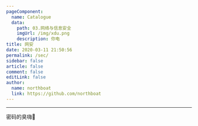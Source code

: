```yaml
---
pageComponent:
  name: Catalogue
  data:
    path: 03.网络与信息安全
    imgUrl: /img/xdu.png
    description: 你电
title: 网安
date: 2020-03-11 21:50:56
permalink: /sec/
sidebar: false
article: false
comment: false
editLink: false
author:
  name: northboat
  link: https://github.com/northboat
---
```


---

密码的臭嗨🥰

